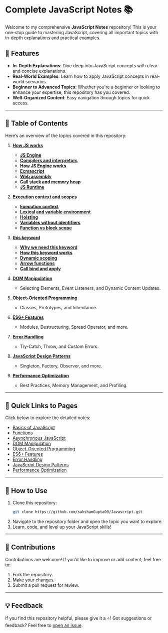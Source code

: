 
# Complete JavaScript Notes 📚  

Welcome to my comprehensive **JavaScript Notes** repository! This is your one-stop guide to mastering JavaScript, covering all important topics with in-depth explanations and practical examples.

## 🌟 Features  
- **In-Depth Explanations**: Dive deep into JavaScript concepts with clear and concise explanations.  
- **Real-World Examples**: Learn how to apply JavaScript concepts in real-world scenarios.  
- **Beginner to Advanced Topics**: Whether you're a beginner or looking to enhance your expertise, this repository has you covered.  
- **Well-Organized Content**: Easy navigation through topics for quick access.  

---

## 📖 Table of Contents  

Here’s an overview of the topics covered in this repository:  
1. **[How JS works](https://github.com/sakshamGupta09/Javascript/tree/main/01.How-js-works)**  
   - **[JS Engine](https://github.com/sakshamGupta09/Javascript/blob/main/01.How-js-works/01.JS-Engine.md)**
   - **[Compilers and interpretors](https://github.com/sakshamGupta09/Javascript/blob/main/01.How-js-works/02.compilers-and-interpretors.md)**
   - **[How JS Engine works](https://github.com/sakshamGupta09/Javascript/blob/main/01.How-js-works/03.how-js-engine-works.md)**
   - **[Ecmascript](https://github.com/sakshamGupta09/Javascript/blob/main/01.How-js-works/04.ecmascript.md)**
   - **[Web assembly](https://github.com/sakshamGupta09/Javascript/blob/main/01.How-js-works/05.web-assembly.md)**
   - **[Call stack and memory heap](https://github.com/sakshamGupta09/Javascript/blob/main/01.How-js-works/06.call-stack-and-memory-heap.md)**
   - **[JS Runtime](https://github.com/sakshamGupta09/Javascript/blob/main/01.How-js-works/07.js-runtime.md)**  
2. **[Execution context and scopes](https://github.com/sakshamGupta09/Javascript/tree/main/02.execution-context-and-scopes)**  
   - **[Execution context](https://github.com/sakshamGupta09/Javascript/blob/main/02.execution-context-and-scopes/01.Execution-context.md)**
   - **[Lexical and variable environment](https://github.com/sakshamGupta09/Javascript/blob/main/02.execution-context-and-scopes/02.Lexical-and-variable-environment.md)**
   - **[Hoisting](https://github.com/sakshamGupta09/Javascript/blob/main/02.execution-context-and-scopes/03.Hoisting.md)**
   - **[Variables without identifiers](https://github.com/sakshamGupta09/Javascript/blob/main/02.execution-context-and-scopes/04.Variables-without-identifier.md)**
   - **[Function vs block scope](https://github.com/sakshamGupta09/Javascript/blob/main/02.execution-context-and-scopes/05.Function-vs-block-scope.md)**

3. **[this keyword](https://github.com/sakshamGupta09/Javascript/tree/main/03.this%20keyword)**  
   - **[Why we need this keyword](https://github.com/sakshamGupta09/Javascript/blob/main/03.this%20keyword/01.why.md)**
   - **[How this keyword works](https://github.com/sakshamGupta09/Javascript/blob/main/03.this%20keyword/02.how.md)**
   - **[Dynamic scoping](https://github.com/sakshamGupta09/Javascript/blob/main/03.this%20keyword/03.dynamic-scoping.md)**
   - **[Arrow functions](https://github.com/sakshamGupta09/Javascript/blob/main/03.this%20keyword/04.arrow-functions.md)**
   - **[Call bind and apply](https://github.com/sakshamGupta09/Javascript/blob/main/03.this%20keyword/05.call-bind-apply.md)**
4. **[DOM Manipulation](#dom-manipulation)**  
   - Selecting Elements, Event Listeners, and Dynamic Content Updates.  
5. **[Object-Oriented Programming](#object-oriented-programming)**  
   - Classes, Prototypes, and Inheritance.  
6. **[ES6+ Features](#es6-features)**  
   - Modules, Destructuring, Spread Operator, and more.  
7. **[Error Handling](#error-handling)**  
   - Try-Catch, Throw, and Custom Errors.  
8. **[JavaScript Design Patterns](#javascript-design-patterns)**  
   - Singleton, Factory, Observer, and more.  
9. **[Performance Optimization](#performance-optimization)**  
   - Best Practices, Memory Management, and Profiling.  

---

## 🔗 Quick Links to Pages  

Click below to explore the detailed notes:  

- [Basics of JavaScript](link-to-basics-page)  
- [Functions](link-to-functions-page)  
- [Asynchronous JavaScript](link-to-asynchronous-js-page)  
- [DOM Manipulation](link-to-dom-manipulation-page)  
- [Object-Oriented Programming](link-to-oop-page)  
- [ES6+ Features](link-to-es6-page)  
- [Error Handling](link-to-error-handling-page)  
- [JavaScript Design Patterns](link-to-design-patterns-page)  
- [Performance Optimization](link-to-performance-page)  

---

## 🚀 How to Use  

1. Clone this repository:  
   ```bash
   git clone https://github.com/sakshamGupta09/Javascript.git
   ```  
2. Navigate to the repository folder and open the topic you want to explore.  
3. Learn, code, and level up your JavaScript skills!  

---

## 🤝 Contributions  

Contributions are welcome! If you’d like to improve or add content, feel free to:  
1. Fork the repository.  
2. Make your changes.  
3. Submit a pull request for review.  

---

## 💡 Feedback  

If you find this repository helpful, please give it a ⭐️! Got suggestions or feedback? Feel free to [open an issue](https://github.com/sakshamGupta09/Javascript/issues).  

